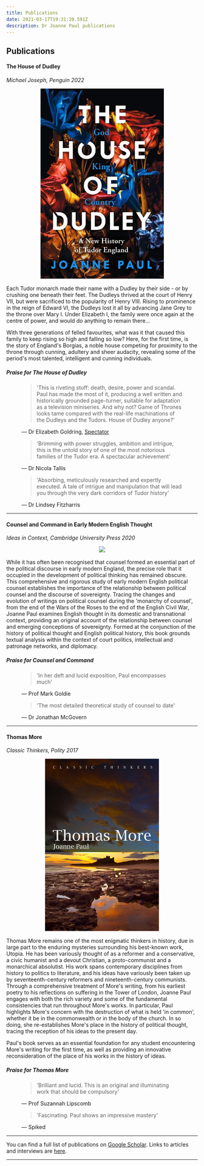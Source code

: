```yaml
---
title: Publications
date: 2021-03-17T19:31:20.591Z
description: Dr Joanne Paul publications
---
```


## Publications


#### The House of Dudley ####

_Michael Joseph, Penguin 2022_ 

<p align="center"><img src="img/houseofdudley.jpg" style={{"maxWidth" : "80%" }} /></p>

Each Tudor monarch made their name with a Dudley by their side - or by crushing one beneath their feet. The Dudleys thrived at the court of Henry VII, but were sacrificed to the popularity of Henry VIII. Rising to prominence in the reign of Edward VI, the Dudleys lost it all by advancing Jane Grey to the throne over Mary I. Under Elizabeth I, the family were once again at the centre of power, and would do anything to remain there...

With three generations of felled favourites, what was it that caused this family to keep rising so high and falling so low? Here, for the first time, is the story of England's Borgias, a noble house competing for proximity to the throne through cunning, adultery and sheer audacity, revealing some of the period's most talented, intelligent and cunning individuals.

##### Praise for _The House of Dudley_ #####

<figure>
<blockquote>'This is riveting stuff: death, desire, power and scandal. Paul has made the most of it, producing a well written and historically grounded page-turner, suitable for adaptation as a television miniseries. And why not? Game of Thrones looks tame compared with the real-life machinations of the Dudleys and the Tudors. House of Dudley anyone?'</blockquote>
<figcaption>— Dr Elizabeth Goldring, <a href="https://www.spectator.co.uk/article/the-machinations-of-the-dudleys-make-game-of-thrones-look-tame" target="__blank">Spectator</a></figcaption>
</figure>

<figure>
<blockquote>'Brimming with power struggles, ambition and intrigue, this is the untold story of one of the most notorious families of the Tudor era. A spectacular achievement'</blockquote>
<figcaption>— Dr Nicola Tallis</figcaption>
</figure>

<figure>
<blockquote>'Absorbing, meticulously researched and expertly executed. A tale of intrigue and manipulation that will lead you through the very dark corridors of Tudor history'</blockquote>
<figcaption>— Dr Lindsey Fitzharris</figcaption>
</figure>

---

#### Counsel and Command in Early Modern English Thought ####
_Ideas in Context, Cambridge University Press 2020_

<p align="center"><img src="img/counsel_and_command.jpg" style={{"maxWidth" : "80%" }} /></p>

While it has often been recognised that counsel formed an essential part of the political discourse in early modern England, the precise role that it occupied in the development of political thinking has remained obscure. This comprehensive and rigorous study of early modern English political counsel establishes the importance of the relationship between political counsel and the discourse of sovereignty. Tracing the changes and evolution of writings on political counsel during the 'monarchy of counsel', from the end of the Wars of the Roses to the end of the English Civil War, Joanne Paul examines English thought in its domestic and transnational context, providing an original account of the relationship between counsel and emerging conceptions of sovereignty. Formed at the conjunction of the history of political thought and English political history, this book grounds textual analysis within the context of court politics, intellectual and patronage networks, and diplomacy.

##### Praise for _Counsel and Command_ #####

<figure>
<blockquote>'In her deft and lucid exposition, Paul encompasses much'</blockquote>
<figcaption>— Prof Mark Goldie</figcaption>
</figure>

<figure>
<blockquote>'The most detailed theoretical study of counsel to date'</blockquote>
<figcaption>— Dr Jonathan McGovern</figcaption>
</figure>

---
#### Thomas More ####
_Classic Thinkers, Polity 2017_

<p align="center"><img src="img/thomasmore.jpg" style={{"maxWidth" : "80%" }} /></p>


Thomas More remains one of the most enigmatic thinkers in history, due in large part to the enduring mysteries surrounding his best-known work, Utopia. He has been variously thought of as a reformer and a conservative, a civic humanist and a devout Christian, a proto-communist and a monarchical absolutist. His work spans contemporary disciplines from history to politics to literature, and his ideas have variously been taken up by seventeenth-century reformers and nineteenth-century communists.
Through a comprehensive treatment of More's writing, from his earliest poetry to his reflections on suffering in the Tower of London, Joanne Paul engages with both the rich variety and some of the fundamental consistencies that run throughout More's works. In particular, Paul highlights More's concern with the destruction of what is held 'in common', whether it be in the commonwealth or in the body of the church. In so doing, she re-establishes More's place in the history of political thought, tracing the reception of his ideas to the present day.

Paul's book serves as an essential foundation for any student encountering More's writing for the first time, as well as providing an innovative reconsideration of the place of his works in the history of ideas.

##### Praise for Thomas More #####

<figure>
<blockquote>'Brilliant and lucid. This is an original and illuminating work that should be compulsory'</blockquote>
<figcaption>— Prof Suzannah Lipscomb</figcaption>
</figure>

<figure>
<blockquote>'Fascinating. Paul shows an impressive mastery'</blockquote>
<figcaption>— Spiked</figcaption>
</figure>

---

 You can find a full list of publications on [Google Scholar](https://scholar.google.co.uk/citations?user=ao78iA4AAAAJ&hl=en). Links to articles and interviews are [here](https://www.joannepaul.com/links). 


---
